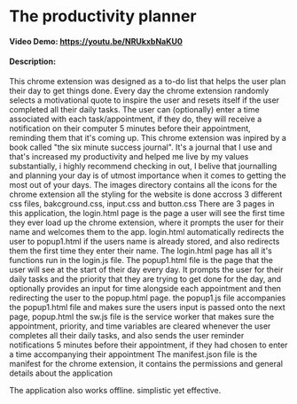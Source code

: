 # The productivity planner
#### Video Demo:  <https://youtu.be/NRUkxbNaKU0>
#### Description:
This chrome extension was designed as a to-do list that helps the user plan their day to get things done. Every day the chrome extension randomly selects a motivational quote to inspire the user and resets itself if the user completed all their daily tasks. The user can (optionally) enter a time associated with each task/appointment, if they do, they will receive a notification on their computer 5 minutes before their appointment, reminding them that it's coming up. This chrome extension was inpired by a book called "the six minute success journal". It's a journal that I use and that's increased my productivity and helped me live by my values substantially, i highly recommend checking in out, I belive that journalling and planning your day is of utmost importance when it comes to getting the most out of your days.
    The images directory contains all the icons for the chrome extension
    all the styling for the website is done accross 3 different css files, bakcground.css, input.css and button.css
    There are 3 pages in this application, the login.html page is the page a user will see the first time they ever load up the chrome extension, where it prompts the user for their name and welcomes them to the app. login.html automatically redirects the user to popup1.html if the users name is already stored, and also redirects them the first time they enter their name. The login.html page has all it's functions run in the login.js file.
    The popup1.html file is the page that the user will see at the start of their day every day. It prompts the user for their daily tasks and the priority that they are trying to get done for the day, and optionally provides an input for time alongside each appointment and then redirecting the user to the popup.html page.
    the popup1.js file accompanies the popup1.html file and makes sure the users input is passed onto the next page, popup.html
    the sw.js file is the service worker that makes sure the appointment, priority, and time variables are cleared whenever the user completes all their daily tasks, and also sends the user reminder notifications 5 minutes before their appointment, if they had chosen to enter a time accompanying their appointment
    The manifest.json file is the manifest for the chrome extension, it contains the permissions and general details about the application
    

The application also works offline. simplistic yet effective.
